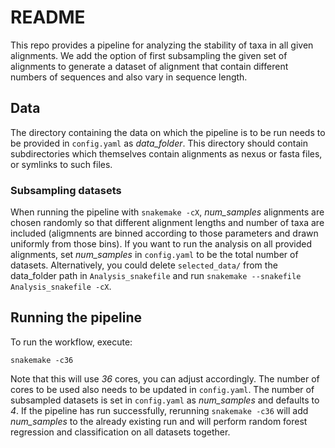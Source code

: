 # README

<!-- TODO: Add link to paper -->
This repo provides a pipeline for analyzing the stability of taxa in all given alignments.
We add the option of first subsampling the given set of alignments to generate a dataset of alignment that contain different numbers of sequences and also vary in sequence length.


## Data

The directory containing the data on which the pipeline is to be run needs to be provided in `config.yaml` as *data_folder*.
This directory should contain subdirectories which themselves contain alignments as nexus or fasta files, or symlinks to such files.


### Subsampling datasets

When running the pipeline with `snakemake -cX`, *num_samples* alignments are chosen randomly so that different alignment lengths and number of taxa are included (aligmnents are binned according to those parameters and drawn uniformly from those bins).
If you want to run the analysis on all provided alignments, set *num_samples* in `config.yaml` to be the total number of datasets.
Alternatively, you could delete `selected_data/` from the data_folder path in `Analysis_snakefile` and run `snakemake --snakefile Analysis_snakefile -cX`.


## Running the pipeline

To run the workflow, execute:

`snakemake -c36`

Note that this will use *36* cores, you can adjust accordingly.
The number of cores to be used also needs to be updated in `config.yaml`.
The number of subsampled datasets is set in `config.yaml` as *num_samples* and defaults to *4*.
If the pipeline has run successfully, rerunning `snakemake -c36` will add *num_samples* to the already existing run and will perform random forest regression and classification on all datasets together.
